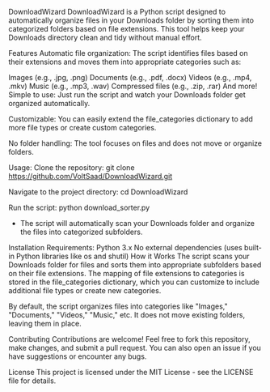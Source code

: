 DownloadWizard
DownloadWizard is a Python script designed to automatically organize files in your Downloads folder by sorting them into categorized folders based on file extensions. This tool helps keep your Downloads directory clean and tidy without manual effort.

Features
Automatic file organization: The script identifies files based on their extensions and moves them into appropriate categories such as:

Images (e.g., .jpg, .png)
Documents (e.g., .pdf, .docx)
Videos (e.g., .mp4, .mkv)
Music (e.g., .mp3, .wav)
Compressed files (e.g., .zip, .rar)
And more!
Simple to use: Just run the script and watch your Downloads folder get organized automatically.

Customizable: You can easily extend the file_categories dictionary to add more file types or create custom categories.

No folder handling: The tool focuses on files and does not move or organize folders.

Usage:
Clone the repository:
   git clone https://github.com/VoltSaad/DownloadWizard.git

Navigate to the project directory:
   cd DownloadWizard
   
Run the script:
   python download_sorter.py
   
* The script will automatically scan your Downloads folder and organize the files into categorized subfolders.

Installation
Requirements:
Python 3.x
No external dependencies (uses built-in Python libraries like os and shutil)
How it Works
The script scans your Downloads folder for files and sorts them into appropriate subfolders based on their file extensions. The mapping of file extensions to categories is stored in the file_categories dictionary, which you can customize to include additional file types or create new categories.

By default, the script organizes files into categories like "Images," "Documents," "Videos," "Music," etc. It does not move existing folders, leaving them in place.

Contributing
Contributions are welcome! Feel free to fork this repository, make changes, and submit a pull request. You can also open an issue if you have suggestions or encounter any bugs.

License
This project is licensed under the MIT License - see the LICENSE file for details.
